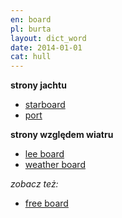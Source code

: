 ```yaml
---
en: board
pl: burta
layout: dict_word
date: 2014-01-01
cat: hull
---
```


**strony jachtu**

* [starboard](/dict/starboard.html)
* [port](/dict/port.html)

**strony względem wiatru**

* [lee board](/dict/lee-board.html)
* [weather board](/dict/weather-board.html)

*zobacz też:*

* [free board](/dict/free-board.html)